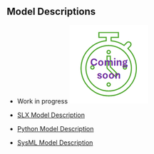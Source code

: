 ## Model Descriptions

* Work in progress ![work in progress](images/comingSoon.png "work in progress")

* [SLX Model Description](RoomModelSLX)
* [Python Model Description](RoomModelPython)
* [SysML Model Description](RoomModelSysML)
